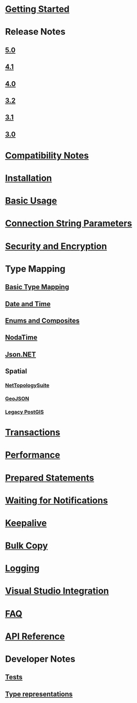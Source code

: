 ﻿# [Getting Started](index.md)
# Release Notes
## [5.0](release-notes/5.0.md)
## [4.1](release-notes/4.1.md)
## [4.0](release-notes/4.0.md)
## [3.2](release-notes/3.2.md)
## [3.1](release-notes/3.1.md)
## [3.0](release-notes/3.0.md)
# [Compatibility Notes](compatibility.md)
# [Installation](installation.md)
# [Basic Usage](basic-usage.md)
# [Connection String Parameters](connection-string-parameters.md)
# [Security and Encryption](security.md)
# Type Mapping
## [Basic Type Mapping](types/basic.md)
## [Date and Time](types/datetime.md)
## [Enums and Composites](types/enums_and_composites.md)
## [NodaTime](types/nodatime.md)
## [Json.NET](types/jsonnet.md)
## Spatial
### [NetTopologySuite](types/nts.md)
### [GeoJSON](types/geojson.md)
### [Legacy PostGIS](types/legacy-postgis.md)
# [Transactions](transactions.md)
# [Performance](performance.md)
# [Prepared Statements](prepare.md)
# [Waiting for Notifications](wait.md)
# [Keepalive](keepalive.md)
# [Bulk Copy](copy.md)
# [Logging](logging.md)
# [Visual Studio Integration](ddex.md)
# [FAQ](faq.md)
# [API Reference](../../obj/api/Npgsql/)
# Developer Notes
## [Tests](dev/tests.md)
## [Type representations](dev/type-representations.md)
